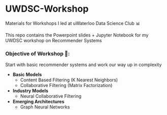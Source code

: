 # UWDSC-Workshop
Materials for Workshops I led at uWaterloo Data Science Club 📊

This repo contains the Powerpoint slides + Jupyter Notebook for my UWDSC workshop on Recommender Systems

### Objective of Workshop 🎯: 
Start with basic recommender systems and work our way up in complexity

- **Basic Models**
  - Content Based Filtering (K Nearest Neighbors)
  - Collaborative Filtering (Matrix Factorization)
- **Industry Models**
  - Neural Collaborative Filtering
- **Emerging Architectures**
  - Graph Neural Networks
